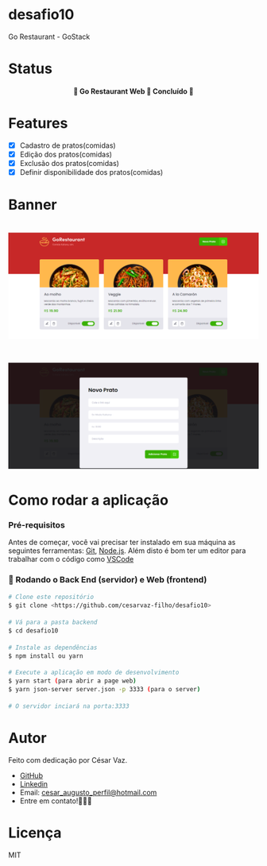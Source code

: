# desafio10
Go Restaurant - GoStack

# Status
<h4 align="center"> 
	🚧  Go Restaurant Web 🚀 Concluído  🚧
</h4>

# Features

- [x] Cadastro de pratos(comidas)
- [x] Edição dos pratos(comidas)
- [x] Exclusão dos pratos(comidas)
- [x] Definir disponibilidade dos pratos(comidas)

# Banner

<h1 align="center">
  <img alt="GoRestaurant" title="#NextLevelWeek" src="screenshots/gorestaurant.PNG" />
</h1>

<h1 align="center">
  <img alt="NextLevelWeek" title="#NextLevelWeek" src="screenshots/gorestaurant_modal.PNG" />
</h1>

# Como rodar a aplicação

### Pré-requisitos

Antes de começar, você vai precisar ter instalado em sua máquina as seguintes ferramentas:
[Git](https://git-scm.com), [Node.js](https://nodejs.org/en/). 
Além disto é bom ter um editor para trabalhar com o código como [VSCode](https://code.visualstudio.com/)

### 🎲 Rodando o Back End (servidor) e Web (frontend)

```bash
# Clone este repositório
$ git clone <https://github.com/cesarvaz-filho/desafio10>

# Vá para a pasta backend
$ cd desafio10

# Instale as dependências
$ npm install ou yarn

# Execute a aplicação em modo de desenvolvimento
$ yarn start (para abrir a page web)
$ yarn json-server server.json -p 3333 (para o server)

# O servidor inciará na porta:3333
```

# Autor

Feito com dedicação por César Vaz.
- [GitHub](https://github.com/cesarvaz-filho)
- [Linkedin](https://www.linkedin.com/in/cesar-vaz-059667175/)
- Email: cesar_augusto_perfil@hotmail.com
- Entre em contato!👋🏽🚀

# Licença
MIT
